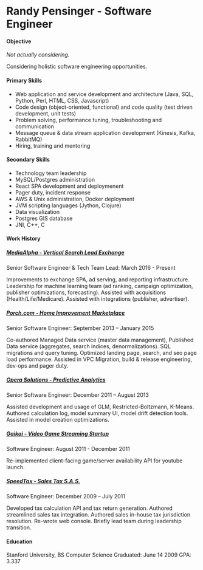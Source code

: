 # Randy Pensinger - Software Engineer

#### Objective
_Not actually considering._

Considering holistic software engineering opportunities.

#### Primary Skills
* Web application and service development and architecture (Java, SQL, Python, Perl, HTML, CSS, Javascript)
* Code design (object-oriented, functional) and code quality (test driven development, unit tests)
* Problem solving, performance tuning, troubleshooting and communication
* Message queue & data stream application development (Kinesis, Kafka, RabbitMQ)
* Hiring, training and mentoring

#### Secondary Skills
* Technology team leadership
* MySQL/Postgres administration
* React SPA development and deploymenent
* Pager duty, incident response
* AWS & Unix administration, Docker deployment
* JVM scripting languages (Jython, Clojure)
* Data visualization
* Postgres GIS database
* JNI, C++, C

#### Work History

##### [MediaAlpha - Vertical Search Lead Exchange](https://www.linkedin.com/company/mediaalpha/)
Senior Software Engineer & Tech Team Lead: March 2016 - Present


Improvements to exchange SPA, ad serving, and reporting infrastructure.
Leadership for machine learning team (ad ranking, campaign optimization, publisher optimizations, forecasting).
Assisted with acquisitions (Health/Life/Medicare).
Assisted with integrations (publisher, advertiser).

##### [Porch.com - Home Improvement Marketplace](https://www.linkedin.com/company/porch)
Senior Software Engineer: September 2013 – January 2015


Co-authored Managed Data service (master data management), Published Data service (aggregates, search indices, denormalizations).
SQL migrations and query tuning.
Optimized landing page, search, and seo page load performance.
Assisted in VPC Migration, build & release engineering, dev-ops and pager duty.  

##### [Opera Solutions - Predictive Analytics](https://www.linkedin.com/company/opera-solutions)
Senior Software Engineer: December 2011 – August 2013 


Assisted development and usage of GLM, Restricted-Boltzmann, K-Means.
Authored calculation log, model summary UI, model drift detection tools.
Assisted in model creation optimizations.

##### [Gaikai - Video Game Streaming Startup](https://www.linkedin.com/company/gaikai)
Software Engineer: August 2011 - December 2011


Re-implemented client-facing game/server availability API for youtube launch.

##### [SpeedTax - Sales Tax S.A.S.](https://www.linkedin.com/company/449422/)
Software Engineer: December 2009 – July 2011 


Developed tax calculation API and tax return generation.
Authored streamlined sales tax integration.
Authored sales in-house tax jurisdiction resolution.
Re-wrote web console.
Briefly lead team during leadership transition.

#### Education
Stanford University, BS Computer Science
Graduated: June 14 2009 
GPA: 3.337

